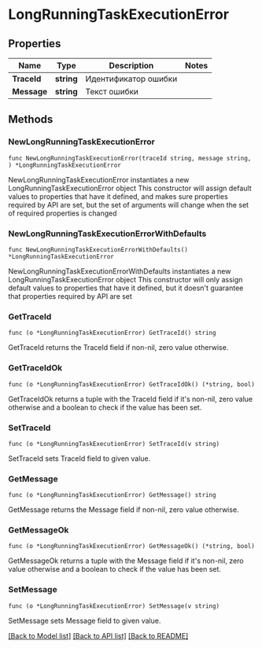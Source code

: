 # LongRunningTaskExecutionError

## Properties

Name | Type | Description | Notes
------------ | ------------- | ------------- | -------------
**TraceId** | **string** | Идентификатор ошибки | 
**Message** | **string** | Текст ошибки | 

## Methods

### NewLongRunningTaskExecutionError

`func NewLongRunningTaskExecutionError(traceId string, message string, ) *LongRunningTaskExecutionError`

NewLongRunningTaskExecutionError instantiates a new LongRunningTaskExecutionError object
This constructor will assign default values to properties that have it defined,
and makes sure properties required by API are set, but the set of arguments
will change when the set of required properties is changed

### NewLongRunningTaskExecutionErrorWithDefaults

`func NewLongRunningTaskExecutionErrorWithDefaults() *LongRunningTaskExecutionError`

NewLongRunningTaskExecutionErrorWithDefaults instantiates a new LongRunningTaskExecutionError object
This constructor will only assign default values to properties that have it defined,
but it doesn't guarantee that properties required by API are set

### GetTraceId

`func (o *LongRunningTaskExecutionError) GetTraceId() string`

GetTraceId returns the TraceId field if non-nil, zero value otherwise.

### GetTraceIdOk

`func (o *LongRunningTaskExecutionError) GetTraceIdOk() (*string, bool)`

GetTraceIdOk returns a tuple with the TraceId field if it's non-nil, zero value otherwise
and a boolean to check if the value has been set.

### SetTraceId

`func (o *LongRunningTaskExecutionError) SetTraceId(v string)`

SetTraceId sets TraceId field to given value.


### GetMessage

`func (o *LongRunningTaskExecutionError) GetMessage() string`

GetMessage returns the Message field if non-nil, zero value otherwise.

### GetMessageOk

`func (o *LongRunningTaskExecutionError) GetMessageOk() (*string, bool)`

GetMessageOk returns a tuple with the Message field if it's non-nil, zero value otherwise
and a boolean to check if the value has been set.

### SetMessage

`func (o *LongRunningTaskExecutionError) SetMessage(v string)`

SetMessage sets Message field to given value.



[[Back to Model list]](../README.md#documentation-for-models) [[Back to API list]](../README.md#documentation-for-api-endpoints) [[Back to README]](../README.md)


